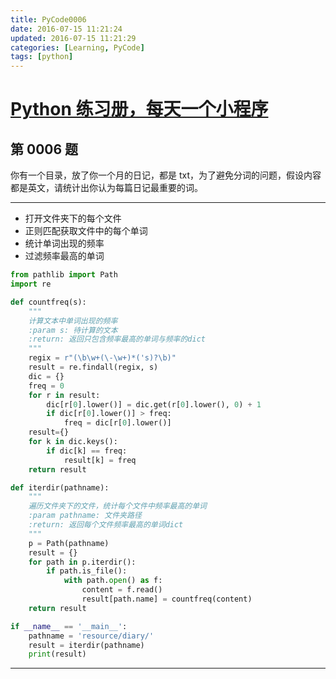```yaml
---
title: PyCode0006
date: 2016-07-15 11:21:24
updated: 2016-07-15 11:21:29
categories: [Learning, PyCode]
tags: [python]
---
```


# [Python 练习册，每天一个小程序](https://github.com/Yixiaohan/show-me-the-code)

## 第 0006 题

你有一个目录，放了你一个月的日记，都是 txt，为了避免分词的问题，假设内容都是英文，请统计出你认为每篇日记最重要的词。

<!-- more -->

------------

- 打开文件夹下的每个文件
- 正则匹配获取文件中的每个单词
- 统计单词出现的频率
- 过滤频率最高的单词

```python
from pathlib import Path
import re

def countfreq(s):
    """
    计算文本中单词出现的频率
    :param s: 待计算的文本
    :return: 返回只包含频率最高的单词与频率的dict
    """
    regix = r"(\b\w+(\-\w+)*('s)?\b)"
    result = re.findall(regix, s)
    dic = {}
    freq = 0
    for r in result:
        dic[r[0].lower()] = dic.get(r[0].lower(), 0) + 1
        if dic[r[0].lower()] > freq:
            freq = dic[r[0].lower()]
    result={}
    for k in dic.keys():
        if dic[k] == freq:
            result[k] = freq
    return result

def iterdir(pathname):
    """
    遍历文件夹下的文件，统计每个文件中频率最高的单词
    :param pathname: 文件夹路径
    :return: 返回每个文件频率最高的单词dict
    """
    p = Path(pathname)
    result = {}
    for path in p.iterdir():
        if path.is_file():
            with path.open() as f:
                content = f.read()
                result[path.name] = countfreq(content)
    return result

if __name__ == '__main__':
    pathname = 'resource/diary/'
    result = iterdir(pathname)
    print(result)
```


------------